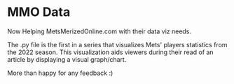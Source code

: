 # MMO Data
Now Helping MetsMerizedOnline.com with their data viz needs. 

The .py file is the first in a series that visualizes Mets' players statistics from the 2022 season. This visualization aids viewers during their read of an article by displaying a visual graph/chart. 

More than happy for any feedback :)
